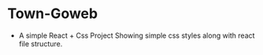 # Town-Goweb

- A simple React + Css Project Showing simple css styles along with react file structure.